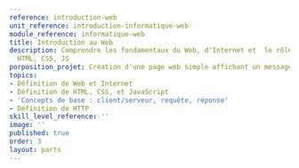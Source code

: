 ```yaml
---
reference: introduction-web
unit_reference: introduction-informatique-web
module_reference: informatique-web
title: Introduction au Web
description: Comprendre les fondamentaux du Web, d'Internet et  le rôle des langages
  HTML, CSS, JS
porposition_projet: Création d'une page web simple affichant un message de bienvenue
topics:
- Définition de Web et Internet
- Définition de HTML, CSS, et JavaScript
- 'Concepts de base : client/serveur, requête, réponse'
- Définition de HTTP
skill_level_reference: ''
image: ''
published: true
order: 3
layout: parts
---
```


